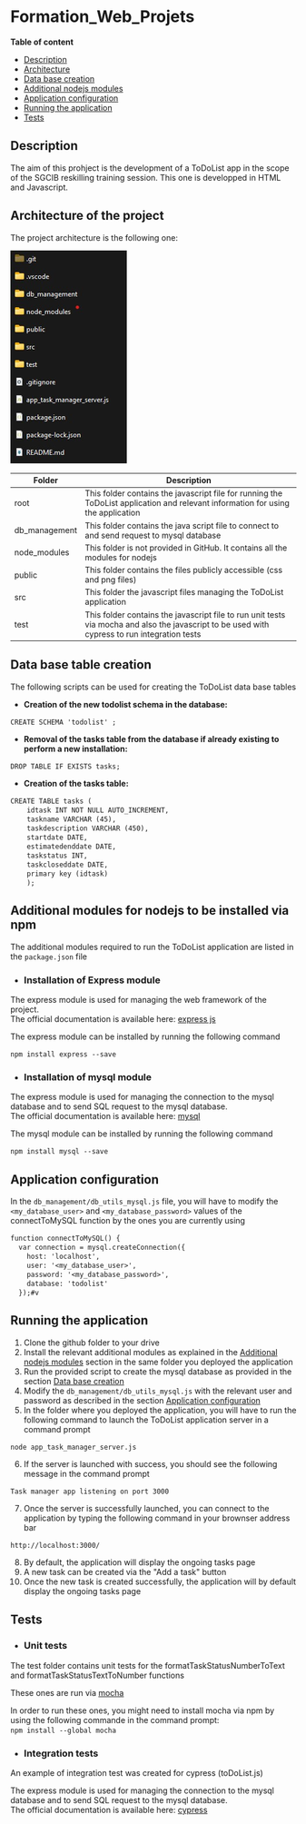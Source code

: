 # Formation_Web_Projets

**Table of content**

- [Description](#description)
- [Architecture](#architecture)
- [Data base creation](#database)
- [Additional nodejs modules](#nodejs)
- [Application configuration](#configuration)
- [Running the application](#run)
- [Tests](#test)


## Description <a name="description"></a>
The aim of this prohject is the development of a ToDoList app in the scope of the SGCIB reskilling training session.
This one is developped in HTML and Javascript.  

  
## Architecture of the project <a name="architecture"></a>

The project architecture is the following one:  
  
![architecture](/doc/screenshots/project_structure.jpg)   

|Folder | Description  | 
--- | --- | 
| root | This folder contains the javascript file for running the ToDoList application and relevant information for using the application|
|db_management| This folder contains the java script file to connect to and send request to mysql database |
|node_modules| This folder is not provided in GitHub. It contains all the modules for nodejs|
|public| This folder contains the files publicly accessible (css and png files)|
|src|This folder the javascript files managing the ToDoList application|
|test| This folder contains the javascript file to run unit tests via mocha and also the javascript to be used with cypress to run integration tests|

## Data base table creation
The following scripts can be used for creating the ToDoList data base tables

- **Creation of the new todolist schema in the database:**  
```
CREATE SCHEMA 'todolist' ;
```
 
- **Removal of the tasks table from the database if already existing to perform a new installation:**  
 ```
 DROP TABLE IF EXISTS tasks;
 ```

 - **Creation of the tasks table:**  
```
CREATE TABLE tasks (
	idtask INT NOT NULL AUTO_INCREMENT,
	taskname VARCHAR (45),
	taskdescription VARCHAR (450),
	startdate DATE,
	estimatedenddate DATE,
	taskstatus INT,
	taskcloseddate DATE,
	primary key (idtask)
	);
```

## Additional modules for nodejs to be installed via npm  <a name="nodejs"></a>
The additional modules required to run the ToDoList application are listed in the `package.json` file  

+ ### Installation of Express module  
The express module is used for managing the web framework of the project.  
The official documentation is available here: [express js](http://expressjs.com/ "express js official website")

The express module can be installed by running the following command 
```
npm install express --save
```

+ ### Installation of mysql module  
The express module is used for managing the connection to the mysql database and to send SQL request to the mysql database.  
The official documentation is available here: [mysql](https://www.npmjs.com/package/mysql/ "mysql official website")

The mysql module can be installed by running the following command 
```
npm install mysql --save
```

## Application configuration <a name="configuration"></a>
In the `db_management/db_utils_mysql.js` file, you will have to modify the `<my_database_user>` and `<my_database_password>` values of the connectToMySQL function by the ones you are currently using

```
function connectToMySQL() {
  var connection = mysql.createConnection({
    host: 'localhost',
    user: '<my_database_user>',
    password: '<my_database_password>',
    database: 'todolist'
  });#v
```

## Running the application <a name="run"></a>
1. Clone the github folder to your drive
2. Install the relevant additional modules as explained in the [Additional nodejs modules](#nodejs) section in the same folder you deployed the application
3. Run the provided script to create the mysql database as provided in the section [Data base creation](#database)
4. Modify the `db_management/db_utils_mysql.js` with the relevant user and password as described in the section [Application configuration](#configuration)
5. In the folder where you deployed the application, you will have to run the following command to launch the ToDoList application server in a command prompt
```
node app_task_manager_server.js
```
6. If the server is launched with success, you should see the following message in the command prompt
```
Task manager app listening on port 3000
```
7. Once the server is successfully launched, you can connect to the application by typing the following command in your brownser address bar
```
http://localhost:3000/
```
8. By default, the application will display the ongoing tasks page
9. A new task can be created via the "Add a task" button
10. Once the new task is created successfully, the application will by default display the ongoing tasks page

## Tests <a name="test"></a>

- ### Unit tests
The test folder contains unit tests for the formatTaskStatusNumberToText and formatTaskStatusTextToNumber functions

These ones are run via [mocha](https://mochajs.org/ "mocha official website")

In order to run these ones, you might need to install mocha via npm by using the following commande in the command prompt:  
```npm install --global mocha```

- ### Integration tests
An example of integration test was created for cypress (toDoList.js)

The express module is used for managing the connection to the mysql database and to send SQL request to the mysql database.  
The official documentation is available here: [cypress](https://docs.cypress.io "cypress official website")

